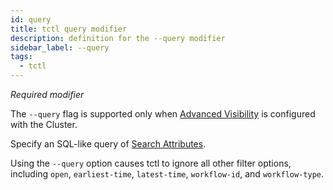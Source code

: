 ```yaml
---
id: query
title: tctl query modifier
description: definition for the --query modifier
sidebar_label: --query
tags:
  - tctl
---
```


_Required modifier_

The `--query` flag is supported only when [Advanced Visibility](/concepts/what-is-advanced-visibility) is configured with the Cluster.

Specify an SQL-like query of [Search Attributes](/concepts/what-is-a-search-attribute).

Using the `--query` option causes tctl to ignore all other filter options, including `open`, `earliest-time`, `latest-time`, `workflow-id`, and `workflow-type`.
